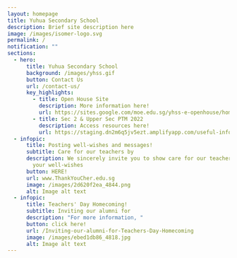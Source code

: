 ```yaml
---
layout: homepage
title: Yuhua Secondary School
description: Brief site description here
image: /images/isomer-logo.svg
permalink: /
notification: ""
sections:
  - hero:
      title: Yuhua Secondary School
      background: /images/yhss.gif
      button: Contact Us
      url: /contact-us/
      key_highlights:
        - title: Open House Site
          description: More information here!
          url: https://sites.google.com/moe.edu.sg/yhss-e-openhouse/home
        - title: Sec 2 & Upper Sec PTM 2022
          description: Access resources here!
          url: https://staging.dn2m6q5jv5ezt.amplifyapp.com/useful-information-and-links/information-for-parents
  - infopic:
      title: Posting well-wishes and messages!
      subtitle: Care for our teachers by
      description: We sincerely invite you to show care for our teachers by sharing
        your well-wishes
      button: HERE!
      url: www.ThankYouCher.edu.sg
      image: /images/2d620f2ea_4844.png
      alt: Image alt text
  - infopic:
      title: Teachers' Day Homecoming!
      subtitle: Inviting our alumni for
      description: "For more information, "
      button: click here!
      url: /Inviting-our-alumni-for-Teachers-Day-Homecoming
      image: /images/ebed1db86_4818.jpg
      alt: Image alt text
---
```

